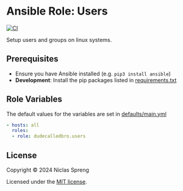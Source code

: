 # Ansible Role: Users

[![CI](https://github.com/DudeCalledBro/ansible-role-users/actions/workflows/molecule.yml/badge.svg)](https://github.com/DudeCalledBro/ansible-role-users/actions/workflows/molecule.yml)

Setup users and groups on linux systems.

## Prerequisites

- Ensure you have Ansible installed (e.g. `pip3 install ansible`)
- **Development**: Install the pip packages listed in [requirements.txt](requirements.txt)

## Role Variables

The default values for the variables are set in [defaults/main.yml](defaults/main.yml)

```yaml
- hosts: all
  roles:
  - role: dudecalledbro.users
```

## License

Copyright © 2024 Niclas Spreng

Licensed under the [MIT license](LICENSE).
